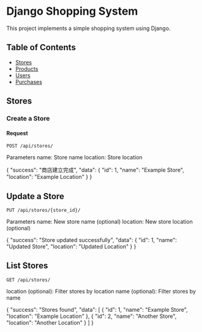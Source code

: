 # Django Shopping System

This project implements a simple shopping system using Django.

## Table of Contents

- [Stores](#stores)
- [Products](#products)
- [Users](#users)
- [Purchases](#purchases)

## Stores

### Create a Store

#### Request

```http
POST /api/stores/
```

Parameters
name: Store name
location: Store location

{
    "success": "商店建立完成",
    "data": {
        "id": 1,
        "name": "Example Store",
        "location": "Example Location"
    }
}

## Update a Store

```http
PUT /api/stores/{store_id}/
```
Parameters
name: New store name (optional)
location: New store location (optional)

{
    "success": "Store updated successfully",
    "data": {
        "id": 1,
        "name": "Updated Store",
        "location": "Updated Location"
    }
}

## List Stores

```http
GET /api/stores/
```
location (optional): Filter stores by location
name (optional): Filter stores by name

{
    "success": "Stores found",
    "data": [
        {
            "id": 1,
            "name": "Example Store",
            "location": "Example Location"
        },
        {
            "id": 2,
            "name": "Another Store",
            "location": "Another Location"
        }
    ]
}
